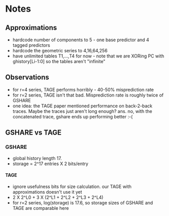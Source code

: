# Notes

## Approximations

- hardcode number of components to 5 - one base predictor and 4 tagged predictors
- hardcode the geometric series to 4,16,64,256
- have unlimited tables T1,...,T4 for now - note that we are XORing PC with ghistory[Li-1:0] so the tables aren't "infinite" 

## Observations
- for r=4 series, TAGE performs horribly - 40-50% misprediction rate
- for r=2 series, TAGE isn't that bad. Misprediction rate is roughly twice of GSHARE
- one idea: the TAGE paper mentioned performance on back-2-back traces. Maybe the traces just aren't long enough? ans. no, with the concatenated trace, gshare ends up performing better :-( 

## GSHARE vs TAGE
### GSHARE
- global history length 17. 
- storage = 2^17 entries X 2 bits/entry
#### TAGE
- ignore usefulness bits for size calculation. our TAGE with approximations doesn't use it yet
- 2 X 2^L0 + 3 X (2^L1 + 2^L2 + 2^L3 + 2^L4)
- for r=2 series, log(storage) is 17.6, so storage sizes of GSHARE and TAGE are comparable here  

